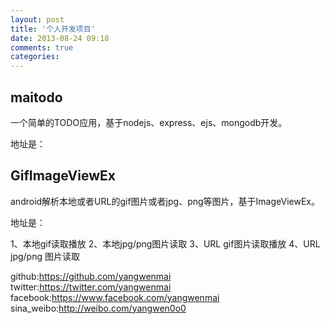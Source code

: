 ```yaml
---
layout: post
title: '个人开发项目'
date: 2013-08-24 09:18
comments: true
categories: 
---
```

maitodo
------
一个简单的TODO应用，基于nodejs、express、ejs、mongodb开发。

地址是：[](https://github.com/yangwenmai/maitodo.git)

GifImageViewEx
-------
android解析本地或者URL的gif图片或者jpg、png等图片，基于ImageViewEx。

地址是：[](https://github.com/yangwenmai/GifImageViewEx.git)

1、本地gif读取播放
2、本地jpg/png图片读取
3、URL gif图片读取播放
4、URL jpg/png 图片读取

github:https://github.com/yangwenmai
twitter:https://twitter.com/yangwenmai
facebook:https://www.facebook.com/yangwenmai
sina_weibo:http://weibo.com/yangwen0o0

